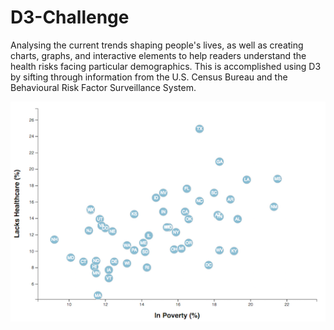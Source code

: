 # D3-Challenge
Analysing the current trends shaping people's lives, as well as creating charts, graphs, and interactive elements to help readers understand the health risks facing particular demographics. This is accomplished using D3 by sifting through information from the U.S. Census Bureau and the Behavioural Risk Factor Surveillance System.

![4-scatter](Images/4-scatter.jpg)
